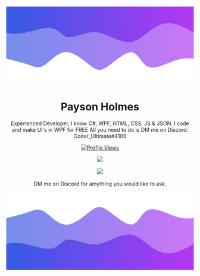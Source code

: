 ![Header](./header.png)

<h1 align="center">Payson Holmes</h1>
<p align="center">Experienced Developer, I know C#, WPF, HTML, CSS, JS & JSON. 
I code and make UI's in WPF for FREE
All you need to do is DM me on Discord: Coder_Ultimate#4100</p>
<div></div>
<a href="https://github.com/UltimateBoi">
  <p align="center">
    <img src="https://komarev.com/ghpvc/?username=UltimateBoi" alt="Profile Views">
  </p>
</a>

<p align="center">
  <img src="https://github-readme-stats.vercel.app/api?username=UltimateBoi&show_icons=true&theme=dark)](https://github.com/anuraghazra/github-readme-stats" />
</p>

<p align="center">
  <a href="https://discord.com/users/853309401178832927">
  <img src="https://discord.c99.nl/widget/theme-1/853309401178832927.png" />
  </a>
  <p align="center">DM me on Discord for amything you would like to ask.</p>
</p>

![Footer](./footer.png)
